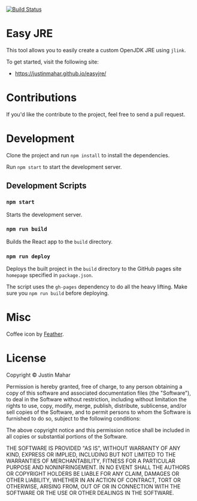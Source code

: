 [![Build Status](https://travis-ci.org/justinmahar/easyjre.svg?branch=master)](https://travis-ci.org/justinmahar/easyjre)

# Easy JRE

This tool allows you to easily create a custom OpenJDK JRE using `jlink`.

To get started, visit the following site:

- https://justinmahar.github.io/easyjre/

# Contributions

If you'd like the contribute to the project, feel free to send a pull request. 

# Development

Clone the project and run `npm install` to install the dependencies. 

Run `npm start` to start the development server.

## Development Scripts

### `npm start`

Starts the development server.

### `npm run build`

Builds the React app to the `build` directory.

### `npm run deploy`

Deploys the built project in the `build` directory to the GitHub pages site `homepage` specified in `package.json`. 

The script uses the `gh-pages` dependency to do all the heavy lifting. Make sure you `npm run build` before deploying.

# Misc

Coffee icon by [Feather](https://feathericons.com/).

# License 

Copyright &copy; Justin Mahar

Permission is hereby granted, free of charge, to any person obtaining a copy of this software and associated documentation files (the "Software"), to deal in the Software without restriction, including without limitation the rights to use, copy, modify, merge, publish, distribute, sublicense, and/or sell copies of the Software, and to permit persons to whom the Software is furnished to do so, subject to the following conditions:

The above copyright notice and this permission notice shall be included in all copies or substantial portions of the Software.

THE SOFTWARE IS PROVIDED "AS IS", WITHOUT WARRANTY OF ANY KIND, EXPRESS OR IMPLIED, INCLUDING BUT NOT LIMITED TO THE WARRANTIES OF MERCHANTABILITY, FITNESS FOR A PARTICULAR PURPOSE AND NONINFRINGEMENT. IN NO EVENT SHALL THE AUTHORS OR COPYRIGHT HOLDERS BE LIABLE FOR ANY CLAIM, DAMAGES OR OTHER LIABILITY, WHETHER IN AN ACTION OF CONTRACT, TORT OR OTHERWISE, ARISING FROM, OUT OF OR IN CONNECTION WITH THE SOFTWARE OR THE USE OR OTHER DEALINGS IN THE SOFTWARE.